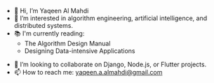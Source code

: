 - 👋 Hi, I’m Yaqeen Al Mahdi
- 👀 I’m interested in algorithm engineering, artificial intelligence, and distributed systems.
- 📚 I'm currently reading:
     - The Algorithm Design Manual
     - Designing Data-intensive Applications

<!-- - 🌱 I’m currently learning -->
- 💞️ I’m looking to collaborate on Django, Node.js, or Flutter projects.
- 📫 How to reach me: yaqeen.a.almahdi@gmail.com

<!---
almahdiy/almahdiy is a ✨ special ✨ repository because its `README.md` (this file) appears on your GitHub profile.
You can click the Preview link to take a look at your changes.
--->
